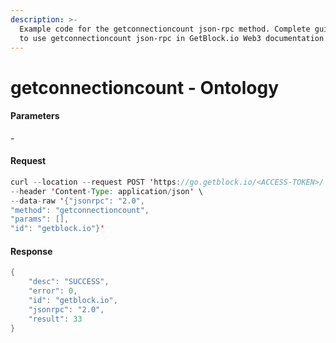 ```yaml
---
description: >-
  Example code for the getconnectioncount json-rpc method. Сomplete guide on how
  to use getconnectioncount json-rpc in GetBlock.io Web3 documentation.
---
```


# getconnectioncount - Ontology

#### Parameters

\-

#### Request

```java
curl --location --request POST 'https://go.getblock.io/<ACCESS-TOKEN>/' \
--header 'Content-Type: application/json' \ 
--data-raw '{"jsonrpc": "2.0",
"method": "getconnectioncount",
"params": [],
"id": "getblock.io"}'
```

#### Response

```java
{
    "desc": "SUCCESS",
    "error": 0,
    "id": "getblock.io",
    "jsonrpc": "2.0",
    "result": 33
}
```
